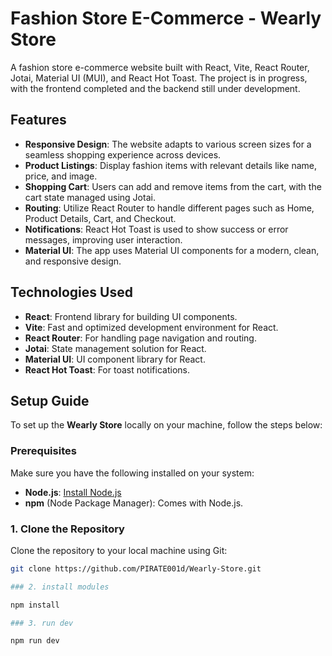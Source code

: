 # Fashion Store E-Commerce - Wearly Store

A fashion store e-commerce website built with React, Vite, React Router, Jotai, Material UI (MUI), and React Hot Toast. The project is in progress, with the frontend completed and the backend still under development.

## Features

- **Responsive Design**: The website adapts to various screen sizes for a seamless shopping experience across devices.
- **Product Listings**: Display fashion items with relevant details like name, price, and image.
- **Shopping Cart**: Users can add and remove items from the cart, with the cart state managed using Jotai.
- **Routing**: Utilize React Router to handle different pages such as Home, Product Details, Cart, and Checkout.
- **Notifications**: React Hot Toast is used to show success or error messages, improving user interaction.
- **Material UI**: The app uses Material UI components for a modern, clean, and responsive design.

## Technologies Used

- **React**: Frontend library for building UI components.
- **Vite**: Fast and optimized development environment for React.
- **React Router**: For handling page navigation and routing.
- **Jotai**: State management solution for React.
- **Material UI**: UI component library for React.
- **React Hot Toast**: For toast notifications.

## Setup Guide

To set up the **Wearly Store** locally on your machine, follow the steps below:

### Prerequisites

Make sure you have the following installed on your system:

- **Node.js**: [Install Node.js](https://nodejs.org/)
- **npm** (Node Package Manager): Comes with Node.js.

### 1. Clone the Repository

Clone the repository to your local machine using Git:

```bash
git clone https://github.com/PIRATE001d/Wearly-Store.git

### 2. install modules

npm install

### 3. run dev

npm run dev




